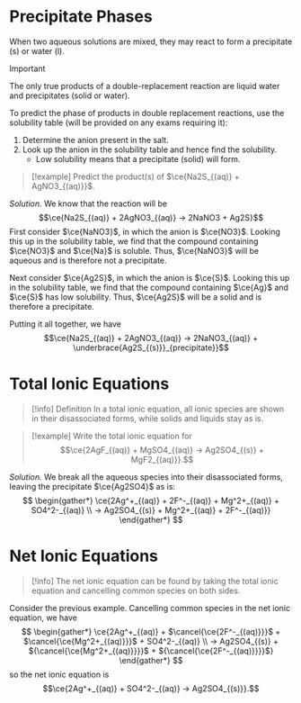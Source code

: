 # Precipitate Phases

When two aqueous solutions are mixed, they may react to form a precipitate (s) or water (l).

> [!important]
> The only true products of a double-replacement reaction are liquid water and precipitates (solid or water).

To predict the phase of products in double replacement reactions, use the solubility table (will be provided on any exams requiring it):

1. Determine the anion present in the salt.
2. Look up the anion in the solubility table and hence find the solubility.
	- Low solubility means that a precipitate (solid) will form.

> [!example]
> Predict the product(s) of $\ce{Na2S_{(aq)} + AgNO3_{(aq)}}$.

_Solution._ We know that the reaction will be
$$\ce{Na2S_{(aq)} + 2AgNO3_{(aq)} -> 2NaNO3 + Ag2S}$$
First consider $\ce{NaNO3}$, in which the anion is $\ce{NO3}$. Looking this up in the solubility table, we find that the compound containing $\ce{NO3}$ and $\ce{Na}$ is soluble. Thus, $\ce{NaNO3}$ will be aqueous and is therefore not a precipitate.

Next consider $\ce{Ag2S}$, in which the anion is $\ce{S}$. Looking this up in the solubility table, we find that the compound containing $\ce{Ag}$ and $\ce{S}$ has low solubility. Thus, $\ce{Ag2S}$ will be a solid and is therefore a precipitate.

Putting it all together, we have
$$\ce{Na2S_{(aq)} + 2AgNO3_{(aq)} -> 2NaNO3_{(aq)} + \underbrace{Ag2S_{(s)}}_{precipitate}}$$

# Total Ionic Equations

> [!info] Definition
> In a total ionic equation, all ionic species are shown in their disassociated forms, while solids and liquids stay as is.

> [!example]
> Write the total ionic equation for $$\ce{2AgF_{(aq)} + MgSO4_{(aq)} -> Ag2SO4_{(s)} + MgF2_{(aq)}}.$$

_Solution._ We break all the aqueous species into their disassociated forms, leaving the precipitate $\ce{Ag2SO4}$ as is:
$$
\begin{gather*}
\ce{2Ag^+_{(aq)} + 2F^-_{(aq)} + Mg^2+_{(aq)} + SO4^2-_{(aq)} \\ -> Ag2SO4_{(s)} + Mg^2+_{(aq)} + 2F^-_{(aq)}}
\end{gather*}
$$

# Net Ionic Equations

> [!info]
> The net ionic equation can be found by taking the total ionic equation and cancelling common species on both sides.

Consider the previous example. Cancelling common species in the net ionic equation, we have
$$
\begin{gather*}
\ce{2Ag^+_{(aq)} + $\cancel{\ce{2F^-_{(aq)}}}$ + $\cancel{\ce{Mg^2+_{(aq)}}}$ + SO4^2-_{(aq)} \\ -> Ag2SO4_{(s)} + ${\cancel{\ce{Mg^2+_{(aq)}}}}$ + ${\cancel{\ce{2F^-_{(aq)}}}}$}
\end{gather*}
$$
so the net ionic equation is
$$\ce{2Ag^+_{(aq)} + SO4^2-_{(aq)} -> Ag2SO4_{(s)}}.$$

